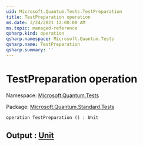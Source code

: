 ```yaml
---
uid: Microsoft.Quantum.Tests.TestPreparation
title: TestPreparation operation
ms.date: 3/24/2021 12:00:00 AM
ms.topic: managed-reference
qsharp.kind: operation
qsharp.namespace: Microsoft.Quantum.Tests
qsharp.name: TestPreparation
qsharp.summary: ''
---
```


# TestPreparation operation

Namespace: [Microsoft.Quantum.Tests](xref:Microsoft.Quantum.Tests)

Package: [Microsoft.Quantum.Standard.Tests](https://nuget.org/packages/Microsoft.Quantum.Standard.Tests)




```qsharp
operation TestPreparation () : Unit
```


## Output : [Unit](xref:microsoft.quantum.lang-ref.unit)

